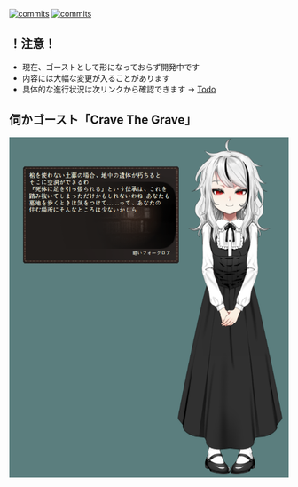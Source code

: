[![commits](https://img.shields.io/github/commit-activity/m/apxxxxxxe/Haine?color=%23ab1609)](https://github.com/apxxxxxxe/Haine/commits/main)
[![commits](https://img.shields.io/tokei/lines/github/apxxxxxxe/Haine?color=%23ab1609)](https://github.com/apxxxxxxe/Haine/commits/main)

## ！注意！
- 現在、ゴーストとして形になっておらず開発中です
- 内容には大幅な変更が入ることがあります
- 具体的な進行状況は次リンクから確認できます → [Todo](https://github.com/apxxxxxxe/Haine/projects/1#card-75060855)

## 伺かゴースト「Crave The Grave」
![screenshot](https://github.com/apxxxxxxe/Haine/raw/image/haine.png)
